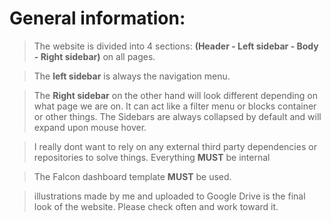 # General information:

> The website is divided into 4 sections:
**(Header - Left sidebar - Body - Right sidebar)** on all pages.

> The **left sidebar** is always the navigation menu.

> The **Right sidebar** on the other hand will look different depending on what page we are on. It can act like a filter menu or blocks container or other things. 
The Sidebars are always collapsed by default and will expand upon mouse hover.

> I really dont want to rely on any external third party dependencies or repositories to solve things. Everything **MUST** be internal

> The Falcon dashboard template **MUST** be used. 

> illustrations made by me and uploaded to Google Drive is the final look of the website. Please check often and work toward it.</sub>
